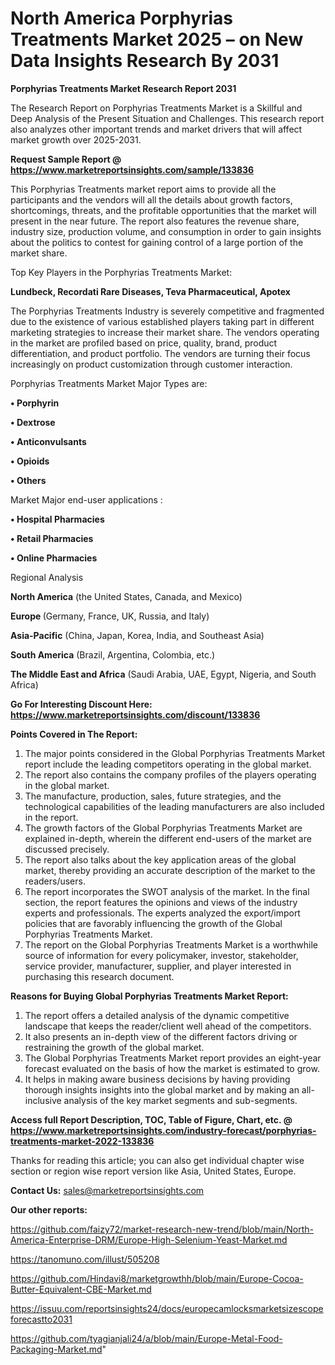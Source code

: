 # North America Porphyrias Treatments Market 2025 – on New Data Insights Research By 2031

<strong>Porphyrias Treatments Market Research Report 2031</strong>

The Research Report on Porphyrias Treatments Market is a Skillful and Deep Analysis of the Present Situation and Challenges. This research report also analyzes other important trends and market drivers that will affect market growth over 2025-2031.

<strong>Request Sample Report @ <a href=https://www.marketreportsinsights.com/sample/133836>https://www.marketreportsinsights.com/sample/133836</a></strong>

This Porphyrias Treatments market report aims to provide all the participants and the vendors will all the details about growth factors, shortcomings, threats, and the profitable opportunities that the market will present in the near future. The report also features the revenue share, industry size, production volume, and consumption in order to gain insights about the politics to contest for gaining control of a large portion of the market share.

Top Key Players in the Porphyrias Treatments Market:

<strong>Lundbeck, Recordati Rare Diseases, Teva Pharmaceutical, Apotex</strong>

The Porphyrias Treatments Industry is severely competitive and fragmented due to the existence of various established players taking part in different marketing strategies to increase their market share. The vendors operating in the market are profiled based on price, quality, brand, product differentiation, and product portfolio. The vendors are turning their focus increasingly on product customization through customer interaction.

Porphyrias Treatments Market Major Types are:

<strong>• Porphyrin

• Dextrose

• Anticonvulsants

• Opioids

• Others</strong>

Market Major end-user applications :

<strong>• Hospital Pharmacies

• Retail Pharmacies

• Online Pharmacies</strong>

Regional Analysis

</u><strong><b>North America</b></strong> (the United States, Canada, and Mexico)

<strong><b>Europe </b></strong>(Germany, France, UK, Russia, and Italy)

<strong><b>Asia-Pacific</b></strong> (China, Japan, Korea, India, and Southeast Asia)

<strong><b>South America</b></strong> (Brazil, Argentina, Colombia, etc.)

<strong><b>The Middle East and Africa</b></strong> (Saudi Arabia, UAE, Egypt, Nigeria, and South Africa)

<strong>Go For Interesting Discount Here: <a href=https://www.marketreportsinsights.com/discount/133836>https://www.marketreportsinsights.com/discount/133836</a></strong>

<strong>Points Covered in The Report:</strong>
<ol>
  <li>The major points considered in the Global Porphyrias Treatments Market report include the leading competitors operating in the global market.</li>
  <li>The report also contains the company profiles of the players operating in the global market.</li>
  <li>The manufacture, production, sales, future strategies, and the technological capabilities of the leading manufacturers are also included in the report.</li>
  <li>The growth factors of the Global Porphyrias Treatments Market are explained in-depth, wherein the different end-users of the market are discussed precisely.</li>
  <li>The report also talks about the key application areas of the global market, thereby providing an accurate description of the market to the readers/users.</li>
  <li>The report incorporates the SWOT analysis of the market. In the final section, the report features the opinions and views of the industry experts and professionals. The experts analyzed the export/import policies that are favorably influencing the growth of the Global Porphyrias Treatments Market.</li>
  <li>The report on the Global Porphyrias Treatments Market is a worthwhile source of information for every policymaker, investor, stakeholder, service provider, manufacturer, supplier, and player interested in purchasing this research document.</li>
</ol>
<strong>Reasons for Buying Global Porphyrias Treatments Market Report:</strong>

<ol>
  <li>The report offers a detailed analysis of the dynamic competitive landscape that keeps the reader/client well ahead of the competitors.</li>
  <li>It also presents an in-depth view of the different factors driving or restraining the growth of the global market.</li>
  <li>The Global Porphyrias Treatments Market report provides an eight-year forecast evaluated on the basis of how the market is estimated to grow.</li>
  <li>It helps in making aware business decisions by having providing thorough insights insights into the global market and by making an all-inclusive analysis of the key market segments and sub-segments.</li>
</ol>
<strong>Access full Report Description, TOC, Table of Figure, Chart, etc. @ <a href=https://www.marketreportsinsights.com/industry-forecast/porphyrias-treatments-market-2022-133836>https://www.marketreportsinsights.com/industry-forecast/porphyrias-treatments-market-2022-133836</a></strong>


Thanks for reading this article; you can also get individual chapter wise section or region wise report version like Asia, United States, Europe.

<strong>Contact Us:</strong>
sales@marketreportsinsights.com

<strong>Our other reports:</strong>

<a href=https://github.com/faizy72/market-research-new-trend/blob/main/North-America-Enterprise-DRM/Europe-High-Selenium-Yeast-Market.md>https://github.com/faizy72/market-research-new-trend/blob/main/North-America-Enterprise-DRM/Europe-High-Selenium-Yeast-Market.md</a>

<a href=https://tanomuno.com/illust/505208>https://tanomuno.com/illust/505208</a>

<a href=https://github.com/Hindavi8/marketgrowthh/blob/main/Europe-Cocoa-Butter-Equivalent-CBE-Market.md>https://github.com/Hindavi8/marketgrowthh/blob/main/Europe-Cocoa-Butter-Equivalent-CBE-Market.md</a>

<a href=https://issuu.com/reportsinsights24/docs/europecamlocksmarketsizescopeforecastto2031>https://issuu.com/reportsinsights24/docs/europecamlocksmarketsizescopeforecastto2031</a>

<a href=https://github.com/tyagianjali24/a/blob/main/Europe-Metal-Food-Packaging-Market.md>https://github.com/tyagianjali24/a/blob/main/Europe-Metal-Food-Packaging-Market.md</a>"
